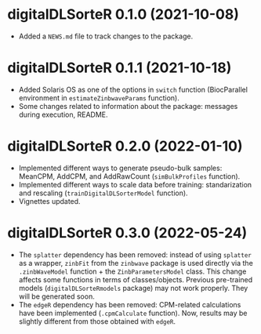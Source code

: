 # digitalDLSorteR 0.1.0 (2021-10-08)

* Added a `NEWS.md` file to track changes to the package.

# digitalDLSorteR 0.1.1 (2021-10-18)

* Added Solaris OS as one of the options in `switch` function (BiocParallel 
environment in `estimateZinbwaveParams` function).
* Some changes related to information about the package: messages during 
execution, README.

# digitalDLSorteR 0.2.0 (2022-01-10)

* Implemented different ways to generate pseudo-bulk samples: MeanCPM, AddCPM, 
and AddRawCount (`simBulkProfiles` function).
* Implemented different ways to scale data before training: standarization and 
rescaling (`trainDigitalDLSorterModel` function).
* Vignettes updated.

# digitalDLSorteR 0.3.0 (2022-05-24)

* The `splatter` dependency has been removed: instead of using `splatter` as a 
wrapper, `zinbFit` from the `zinbwave` package is used directly via the 
`.zinbWaveModel` function + the `ZinbParametersModel` class. This change affects
some functions in terms of classes/objects. Previous pre-trained models 
(`digitalDLSorteRmodels` package) may not work properly. They will be 
generated soon. 
* The `edgeR` dependency has been removed: CPM-related calculations have been 
implemented (`.cpmCalculate` function). Now, results may be slightly different 
from those obtained with `edgeR`.
